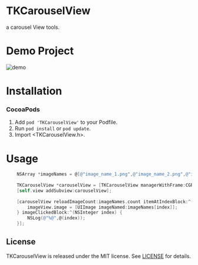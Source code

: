 # TKCarouselView
a carousel View tools.

Demo Project
==============

![demo](https://github.com/libtinker/TKCarouselView/blob/master/TKCarouselView/demo4.png)

Installation
==============
### CocoaPods
1. Add `pod 'TKCarouselView'` to your Podfile.
2. Run `pod install` or `pod update`.
3. Import \<TKCarouselView.h\>.

Usage
==============

``` objective-c
    NSArray *imageNames = @[@"image_name_1.png",@"image_name_2.png",@"image_name_3.png",@"image_name_4.png"];
    
    TKCarouselView *carouselView = [TKCarouselView managerWithFrame:CGRectMake(0, 0, self.view.bounds.size.width, self.view.bounds.size.width/2)];
    [self.view addSubview:carouselView];
    
    [carouselView reloadImageCount:imageNames.count itemAtIndexBlock:^(UIImageView *imageView, NSInteger index) {
        imageView.image = [UIImage imageNamed:imageNames[index]];
    } imageClickedBlock:^(NSInteger index) {
        NSLog(@"%@",@(index));
    }];
```

## License

TKCarouselView is released under the MIT license. See [LICENSE](https://github.com/libtinker/TKCarouselView/blob/master/LICENSE) for details.
